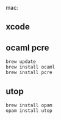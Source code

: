 mac:

## xcode

## ocaml pcre
```
brew update
brew install ocaml
brew install pcre
```

## utop
```
brew install opam
opam install utop
```
